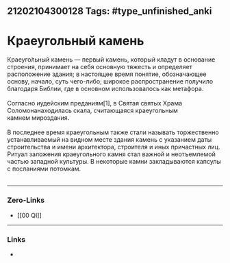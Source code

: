21202104300128
Tags: #type_unfinished_anki
---
# Краеугольный камень

Краеуго́льный камень — первый камень, который кладут в основание строения, принимает на себя основную тяжесть и определяет расположение здания; в настоящее время понятие, обозначающее основу, начало, суть чего-либо; широкое распространение получило благодаря Библии, где в основном использовалось как метафора.<br><br>Согласно иудейским преданиям[1], в Святая святых Храма Соломонанаходилась скала, считающаяся краеугольным камнем мироздания.<br><br>В последнее время краеугольным также стали называть торжественно устанавливаемый на видном месте здания камень с указанием даты строительства и имени архитектора, строителя и иных причастных лиц. Ритуал заложения краеугольного камня стал важной и неотъемлемой частью западной культуры. В некоторые камни закладываются капсулы с посланиями потомкам.<br><br>

---
### Zero-Links
- [[00 QI]]
---
### Links
-